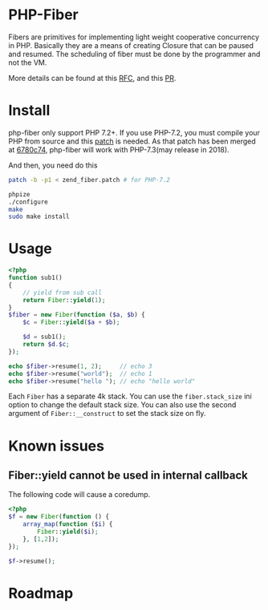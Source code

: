 # PHP-Fiber

Fibers are primitives for implementing light weight cooperative concurrency in PHP.
Basically they are a means of creating Closure that can be paused and resumed.
The scheduling of fiber must be done by the programmer and not the VM.

More details can be found at this [RFC](https://wiki.php.net/rfc/fiber),
and this [PR](https://github.com/php/php-src/pull/2902).

# Install
php-fiber only support PHP 7.2+. If you use PHP-7.2, you must compile your PHP from source and this [patch](zend_fiber.patch) is needed.
As that patch has been merged at [6780c74](https://github.com/php/php-src/commit/6780c746198e01f52affb86f998108419a8621ed), php-fiber will work with PHP-7.3(may release in 2018).

And then, you need do this
``` bash
patch -b -p1 < zend_fiber.patch # for PHP-7.2

phpize
./configure
make
sudo make install
```

# Usage
```php
<?php
function sub1()
{
    // yield from sub call
    return Fiber::yield(1);
}
$fiber = new Fiber(function ($a, $b) {
    $c = Fiber::yield($a + $b);

    $d = sub1();
    return $d.$c;
});

echo $fiber->resume(1, 2);     // echo 3
echo $fiber->resume("world");  // echo 1
echo $fiber->resume("hello "); // echo "hello world"
```

Each `Fiber` has a separate 4k stack.
You can use the `fiber.stack_size` ini option to change the default stack size.
You can also use the second argument of `Fiber::__construct` to set the stack
size on fly.

# Known issues
## Fiber::yield cannot be used in internal callback
The following code will cause a coredump.
```php
<?php
$f = new Fiber(function () {
    array_map(function ($i) {
        Fiber::yield($i);
    }, [1,2]);
});

$f->resume();
```

# Roadmap
